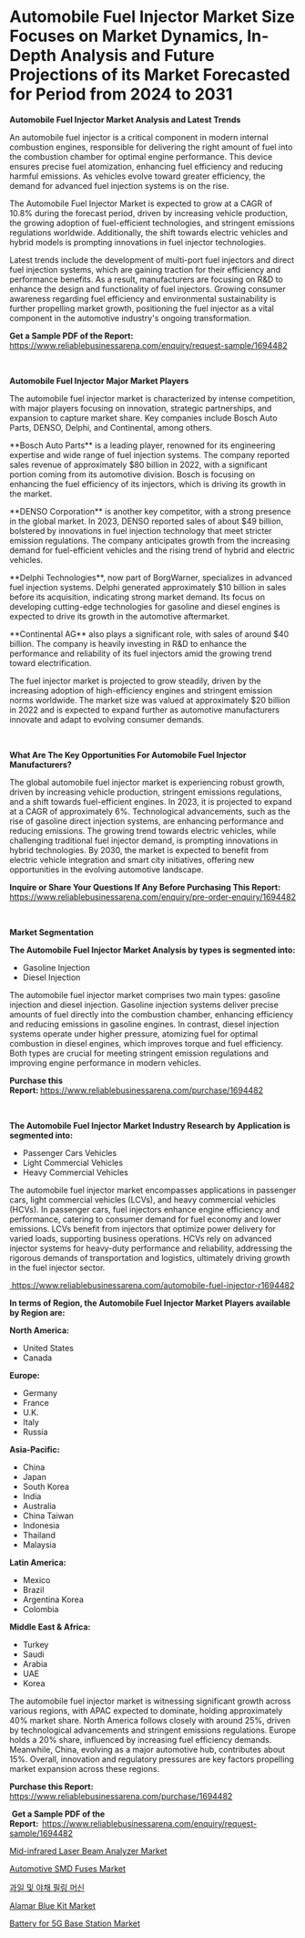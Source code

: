 <p><h1>Automobile Fuel Injector Market Size Focuses on Market Dynamics, In-Depth Analysis and Future Projections of its Market Forecasted for Period from 2024 to 2031</h1></p><p><strong>Automobile Fuel Injector Market Analysis and Latest Trends</strong></p>
<p><p>An automobile fuel injector is a critical component in modern internal combustion engines, responsible for delivering the right amount of fuel into the combustion chamber for optimal engine performance. This device ensures precise fuel atomization, enhancing fuel efficiency and reducing harmful emissions. As vehicles evolve toward greater efficiency, the demand for advanced fuel injection systems is on the rise.</p><p>The Automobile Fuel Injector Market is expected to grow at a CAGR of 10.8% during the forecast period, driven by increasing vehicle production, the growing adoption of fuel-efficient technologies, and stringent emissions regulations worldwide. Additionally, the shift towards electric vehicles and hybrid models is prompting innovations in fuel injector technologies. </p><p>Latest trends include the development of multi-port fuel injectors and direct fuel injection systems, which are gaining traction for their efficiency and performance benefits. As a result, manufacturers are focusing on R&D to enhance the design and functionality of fuel injectors. Growing consumer awareness regarding fuel efficiency and environmental sustainability is further propelling market growth, positioning the fuel injector as a vital component in the automotive industry's ongoing transformation.</p></p>
<p><strong>Get a Sample PDF of the Report:&nbsp;</strong> <a href="https://www.reliablebusinessarena.com/enquiry/request-sample/1694482?utm_campaign=1332&utm_medium=2&utm_source=Github&utm_content=ia&utm_term=13102024&utm_id=automobile-fuel-injector">https://www.reliablebusinessarena.com/enquiry/request-sample/1694482</a></p>
<p>&nbsp;</p>
<p><strong>Automobile Fuel Injector Major Market Players</strong></p>
<p><p>The automobile fuel injector market is characterized by intense competition, with major players focusing on innovation, strategic partnerships, and expansion to capture market share. Key companies include Bosch Auto Parts, DENSO, Delphi, and Continental, among others.</p><p>**Bosch Auto Parts** is a leading player, renowned for its engineering expertise and wide range of fuel injection systems. The company reported sales revenue of approximately $80 billion in 2022, with a significant portion coming from its automotive division. Bosch is focusing on enhancing the fuel efficiency of its injectors, which is driving its growth in the market.</p><p>**DENSO Corporation** is another key competitor, with a strong presence in the global market. In 2023, DENSO reported sales of about $49 billion, bolstered by innovations in fuel injection technology that meet stricter emission regulations. The company anticipates growth from the increasing demand for fuel-efficient vehicles and the rising trend of hybrid and electric vehicles.</p><p>**Delphi Technologies**, now part of BorgWarner, specializes in advanced fuel injection systems. Delphi generated approximately $10 billion in sales before its acquisition, indicating strong market demand. Its focus on developing cutting-edge technologies for gasoline and diesel engines is expected to drive its growth in the automotive aftermarket.</p><p>**Continental AG** also plays a significant role, with sales of around $40 billion. The company is heavily investing in R&D to enhance the performance and reliability of its fuel injectors amid the growing trend toward electrification.</p><p>The fuel injector market is projected to grow steadily, driven by the increasing adoption of high-efficiency engines and stringent emission norms worldwide. The market size was valued at approximately $20 billion in 2022 and is expected to expand further as automotive manufacturers innovate and adapt to evolving consumer demands.</p></p>
<p>&nbsp;</p>
<p><strong>What Are The Key Opportunities For Automobile Fuel Injector Manufacturers?</strong></p>
<p><p>The global automobile fuel injector market is experiencing robust growth, driven by increasing vehicle production, stringent emissions regulations, and a shift towards fuel-efficient engines. In 2023, it is projected to expand at a CAGR of approximately 6%. Technological advancements, such as the rise of gasoline direct injection systems, are enhancing performance and reducing emissions. The growing trend towards electric vehicles, while challenging traditional fuel injector demand, is prompting innovations in hybrid technologies. By 2030, the market is expected to benefit from electric vehicle integration and smart city initiatives, offering new opportunities in the evolving automotive landscape.</p></p>
<p><strong>Inquire or Share Your Questions If Any Before Purchasing This Report:</strong> <a href="https://www.reliablebusinessarena.com/enquiry/pre-order-enquiry/1694482?utm_campaign=1332&utm_medium=2&utm_source=Github&utm_content=ia&utm_term=13102024&utm_id=automobile-fuel-injector">https://www.reliablebusinessarena.com/enquiry/pre-order-enquiry/1694482</a></p>
<p>&nbsp;</p>
<p><strong>Market Segmentation</strong></p>
<p><strong>The Automobile Fuel Injector Market Analysis by types is segmented into:</strong></p>
<p><ul><li>Gasoline Injection</li><li>Diesel Injection</li></ul></p>
<p><p>The automobile fuel injector market comprises two main types: gasoline injection and diesel injection. Gasoline injection systems deliver precise amounts of fuel directly into the combustion chamber, enhancing efficiency and reducing emissions in gasoline engines. In contrast, diesel injection systems operate under higher pressure, atomizing fuel for optimal combustion in diesel engines, which improves torque and fuel efficiency. Both types are crucial for meeting stringent emission regulations and improving engine performance in modern vehicles.</p></p>
<p><strong>Purchase this Report:&nbsp;</strong><a href="https://www.reliablebusinessarena.com/purchase/1694482?utm_campaign=1332&utm_medium=2&utm_source=Github&utm_content=ia&utm_term=13102024&utm_id=automobile-fuel-injector">https://www.reliablebusinessarena.com/purchase/1694482</a></p>
<p>&nbsp;</p>
<p><strong>The Automobile Fuel Injector Market Industry Research by Application is segmented into:</strong></p>
<p><ul><li>Passenger Cars Vehicles</li><li>Light Commercial Vehicles</li><li>Heavy Commercial Vehicles</li></ul></p>
<p><p>The automobile fuel injector market encompasses applications in passenger cars, light commercial vehicles (LCVs), and heavy commercial vehicles (HCVs). In passenger cars, fuel injectors enhance engine efficiency and performance, catering to consumer demand for fuel economy and lower emissions. LCVs benefit from injectors that optimize power delivery for varied loads, supporting business operations. HCVs rely on advanced injector systems for heavy-duty performance and reliability, addressing the rigorous demands of transportation and logistics, ultimately driving growth in the fuel injector sector.</p></p>
<p><a href="https://www.reliablebusinessarena.com/automobile-fuel-injector-r1694482?utm_campaign=1332&utm_medium=2&utm_source=Github&utm_content=ia&utm_term=13102024&utm_id=automobile-fuel-injector">&nbsp;https://www.reliablebusinessarena.com/automobile-fuel-injector-r1694482</a></p>
<p><strong>In terms of Region, the Automobile Fuel Injector Market Players available by Region are:</strong></p>
<p>
    <p> <strong> North America: </strong>
        <ul>
            <li>United States</li>
            <li>Canada</li>
        </ul>
        </p> 
    <p> <strong> Europe: </strong>
        <ul>
            <li>Germany</li>
            <li>France</li>
            <li>U.K.</li>
            <li>Italy</li>
            <li>Russia</li>
        </ul>
        </p> 
    <p> <strong> Asia-Pacific: </strong>
        <ul>
            <li>China</li>
            <li>Japan</li>
            <li>South Korea</li>
            <li>India</li>
            <li>Australia</li>
            <li>China Taiwan</li>
            <li>Indonesia</li>
            <li>Thailand</li>
            <li>Malaysia</li>
        </ul>
        </p> 
    <p> <strong> Latin America: </strong>
        <ul>
            <li>Mexico</li>
            <li>Brazil</li>
            <li>Argentina Korea</li>
            <li>Colombia</li>
        </ul>
        </p> 
    <p> <strong> Middle East & Africa: </strong>
        <ul>
            <li>Turkey</li>
            <li>Saudi</li>
            <li>Arabia</li>
            <li>UAE</li>
            <li>Korea</li>
        </ul>
    </p>
    </p>
<p><p>The automobile fuel injector market is witnessing significant growth across various regions, with APAC expected to dominate, holding approximately 40% market share. North America follows closely with around 25%, driven by technological advancements and stringent emissions regulations. Europe holds a 20% share, influenced by increasing fuel efficiency demands. Meanwhile, China, evolving as a major automotive hub, contributes about 15%. Overall, innovation and regulatory pressures are key factors propelling market expansion across these regions.</p></p>
<p><strong>Purchase this Report: </strong><a href="https://www.reliablebusinessarena.com/purchase/1694482?utm_campaign=1332&utm_medium=2&utm_source=Github&utm_content=ia&utm_term=13102024&utm_id=automobile-fuel-injector">https://www.reliablebusinessarena.com/purchase/1694482</a></p>
<p>&nbsp;<strong>Get a Sample PDF of the Report:&nbsp;&nbsp;</strong><a href="https://www.reliablebusinessarena.com/enquiry/request-sample/1694482?utm_campaign=1332&utm_medium=2&utm_source=Github&utm_content=ia&utm_term=13102024&utm_id=automobile-fuel-injector">https://www.reliablebusinessarena.com/enquiry/request-sample/1694482</a></p>
<p><strong></strong></p>
<p><p><a href="https://www.linkedin.com/pulse/mid-infrared-laser-beam-analyzer-market-insights-products-fuycc?utm_campaign=1332&utm_medium=2&utm_source=Github&utm_content=ia&utm_term=13102024&utm_id=automobile-fuel-injector">Mid-infrared Laser Beam Analyzer Market</a></p><p><a href="https://www.linkedin.com/pulse/emerging-trends-automotive-smd-fuses-market-global-outlook-f28jf?utm_campaign=1332&utm_medium=2&utm_source=Github&utm_content=ia&utm_term=13102024&utm_id=automobile-fuel-injector">Automotive SMD Fuses Market</a></p><p><a href="https://github.com/laholand/Market-Research-Report-List-6/blob/main/790581117742.md?utm_campaign=1332&utm_medium=2&utm_source=Github&utm_content=ia&utm_term=13102024&utm_id=automobile-fuel-injector">과일 및 야채 필링 머신</a></p><p><a href="https://github.com/luckyshygirl/Market-Research-Report-List-6/blob/main/alamar-blue-kit-market.md?utm_campaign=1332&utm_medium=2&utm_source=Github&utm_content=ia&utm_term=13102024&utm_id=automobile-fuel-injector">Alamar Blue Kit Market</a></p><p><a href="https://www.linkedin.com/pulse/battery-5g-base-station-market-opportunities-emerging-global-trends-ibcef?utm_campaign=1332&utm_medium=2&utm_source=Github&utm_content=ia&utm_term=13102024&utm_id=automobile-fuel-injector">Battery for 5G Base Station Market</a></p></p>